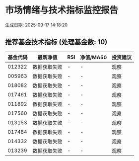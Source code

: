# 市场情绪与技术指标监控报告

生成日期: 2025-09-17 14:18:20

## 推荐基金技术指标 (处理基金数: 10)
| 基金代码 | 最新净值 | RSI | 净值/MA50 | 投资建议 |
|----------|----------|-----|-----------|----------|
| 012322 | 数据获取失败 | - | - | 观察 |
| 005963 | 数据获取失败 | - | - | 观察 |
| 018082 | 数据获取失败 | - | - | 观察 |
| 017461 | 数据获取失败 | - | - | 观察 |
| 011892 | 数据获取失败 | - | - | 观察 |
| 017560 | 数据获取失败 | - | - | 观察 |
| 013153 | 数据获取失败 | - | - | 观察 |
| 017484 | 数据获取失败 | - | - | 观察 |
| 014332 | 数据获取失败 | - | - | 观察 |
| 013239 | 数据获取失败 | - | - | 观察 |
